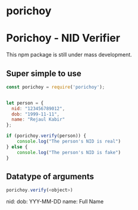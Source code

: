 # porichoy

# Porichoy - NID Verifier
This npm package is still under mass development.

## Super simple to use

```js
const porichoy = require('porichoy');


let person = {
  nid: "123456789012",
  dob: "1999-11-11",
  name: "Rejaul Kabir"
};

if (porichoy.verify(person)) {
    console.log("The person's NID is real")
} else {
    console.log("The person's NID is fake")
}
```


## Datatype of arguments
```js
porichoy.verify(<object>)
```
nid: <string>
dob: YYY-MM-DD
name: Full Name